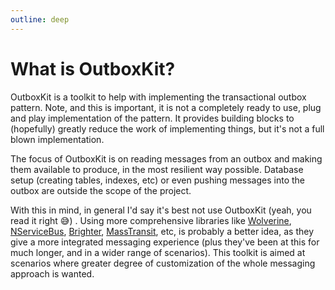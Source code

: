 ```yaml
---
outline: deep
---
```


# What is OutboxKit?

OutboxKit is a toolkit to help with implementing the transactional outbox pattern. Note, and this is important, it is not a completely ready to use, plug and play implementation of the pattern. It provides building blocks to (hopefully) greatly reduce the work of implementing things, but it's not a full blown implementation.

The focus of OutboxKit is on reading messages from an outbox and making them available to produce, in the most resilient way possible. Database setup (creating tables, indexes, etc) or even pushing messages into the outbox are outside the scope of the project.

With this in mind, in general I'd say it's best not use OutboxKit (yeah, you read it right 😅) . Using more comprehensive libraries like [Wolverine](https://wolverinefx.net), [NServiceBus](https://particular.net/nservicebus), [Brighter](https://github.com/BrighterCommand/Brighter), [MassTransit](https://masstransit.io), etc, is probably a better idea, as they give a more integrated messaging experience (plus they've been at this for much longer, and in a wider range of scenarios). This toolkit is aimed at scenarios where greater degree of customization of the whole messaging approach is wanted.
